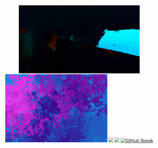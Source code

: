 <p align="center">
  <img src="readme_assets/flow.gif" height="225" />
  <img src="readme_assets/mnemonic2.gif" height="225" />
  <img src="https://github-readme-stats-git-masterrstaa-rickstaa.vercel.app/api/top-langs/?username=GregoryKogan&langs_count=7&bg_color=24283b&title_color=c0caf5&text_color=c0caf5&border_color=7aa2f7&size_weight=1.0&count_weight=0.0&exclude_repo=dotfiles,devblog&hide=tex&layout=donut" height="280" />
  <img src="https://github-readme-stats.vercel.app/api?username=GregoryKogan&show_icons=true&bg_color=24283b&title_color=c0caf5&text_color=c0caf5&border_color=7aa2f7&icon_color=bb9af7&ring_color=9ece6a&hide_rank=true&line_height=39" height="280" />
  <a href="https://git.io/streak-stats"><img src="https://streak-stats.demolab.com?user=GregoryKogan&theme=tokyonight&border=7AA2F7&background=24283B&fire=FF9E64&sideLabels=A9B1D6&dates=9AA5CE&currStreakNum=2AC3DE&ring=414868" alt="GitHub Streak" /></a>
<p/>
